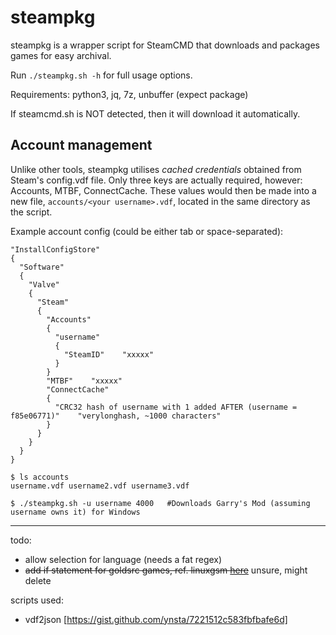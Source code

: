 # steampkg
steampkg is a wrapper script for SteamCMD that downloads and packages games for easy archival.

Run `./steampkg.sh -h` for full usage options.

Requirements: python3, jq, 7z, unbuffer (expect package)

If steamcmd.sh is NOT detected, then it will download it automatically.

## Account management

Unlike other tools, steampkg utilises *cached credentials* obtained from Steam's config.vdf file. Only three keys are actually required, however: Accounts, MTBF, ConnectCache. These values would then be made into a new file, `accounts/<your username>.vdf`, located in the same directory as the script.

Example account config (could be either tab or space-separated):

```
"InstallConfigStore"
{
  "Software"
  {
    "Valve"
    {
      "Steam"
      {
        "Accounts"
        {
          "username"
          {
            "SteamID"    "xxxxx"
          }
        }
        "MTBF"    "xxxxx"
        "ConnectCache"
        {
          "CRC32 hash of username with 1 added AFTER (username = f85e06771)"    "verylonghash, ~1000 characters"
        }
      }
    }
  }
}
```

```
$ ls accounts
username.vdf username2.vdf username3.vdf

$ ./steampkg.sh -u username 4000   #Downloads Garry's Mod (assuming username owns it) for Windows
```


---

todo:

 - allow selection for language (needs a fat regex)
 - ~~add if statement for goldsrc games, ref. linuxgsm [here](https://github.com/GameServerManagers/LinuxGSM/blob/master/lgsm/functions/core_dl.sh)~~ unsure, might delete

scripts used:

 - vdf2json [https://gist.github.com/ynsta/7221512c583fbfbafe6d]
